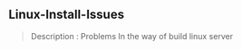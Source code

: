 Linux-Install-Issues
-------------------------------------------------
> Description :
Problems In the way of build linux server
